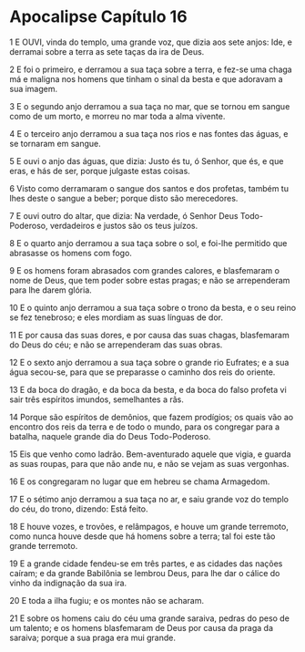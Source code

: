 # Apocalipse Capítulo 16

1	E OUVI, vinda do templo, uma grande voz, que dizia aos sete anjos: Ide, e derramai sobre a terra as sete taças da ira de Deus.

2	E foi o primeiro, e derramou a sua taça sobre a terra, e fez-se uma chaga má e maligna nos homens que tinham o sinal da besta e que adoravam a sua imagem.

3	E o segundo anjo derramou a sua taça no mar, que se tornou em sangue como de um morto, e morreu no mar toda a alma vivente.

4	E o terceiro anjo derramou a sua taça nos rios e nas fontes das águas, e se tornaram em sangue.

5	E ouvi o anjo das águas, que dizia: Justo és tu, ó Senhor, que és, e que eras, e hás de ser, porque julgaste estas coisas.

6	Visto como derramaram o sangue dos santos e dos profetas, também tu lhes deste o sangue a beber; porque disto são merecedores.

7	E ouvi outro do altar, que dizia: Na verdade, ó Senhor Deus Todo-Poderoso, verdadeiros e justos são os teus juízos.

8	E o quarto anjo derramou a sua taça sobre o sol, e foi-lhe permitido que abrasasse os homens com fogo.

9	E os homens foram abrasados com grandes calores, e blasfemaram o nome de Deus, que tem poder sobre estas pragas; e não se arrependeram para lhe darem glória.

10	E o quinto anjo derramou a sua taça sobre o trono da besta, e o seu reino se fez tenebroso; e eles mordiam as suas línguas de dor.

11	E por causa das suas dores, e por causa das suas chagas, blasfemaram do Deus do céu; e não se arrependeram das suas obras.

12	E o sexto anjo derramou a sua taça sobre o grande rio Eufrates; e a sua água secou-se, para que se preparasse o caminho dos reis do oriente.

13	E da boca do dragão, e da boca da besta, e da boca do falso profeta vi sair três espíritos imundos, semelhantes a rãs.

14	Porque são espíritos de demônios, que fazem prodígios; os quais vão ao encontro dos reis da terra e de todo o mundo, para os congregar para a batalha, naquele grande dia do Deus Todo-Poderoso.

15	Eis que venho como ladrão. Bem-aventurado aquele que vigia, e guarda as suas roupas, para que não ande nu, e não se vejam as suas vergonhas.

16	E os congregaram no lugar que em hebreu se chama Armagedom.

17	E o sétimo anjo derramou a sua taça no ar, e saiu grande voz do templo do céu, do trono, dizendo: Está feito.

18	E houve vozes, e trovões, e relâmpagos, e houve um grande terremoto, como nunca houve desde que há homens sobre a terra; tal foi este tão grande terremoto.

19	E a grande cidade fendeu-se em três partes, e as cidades das nações caíram; e da grande Babilônia se lembrou Deus, para lhe dar o cálice do vinho da indignação da sua ira.

20	E toda a ilha fugiu; e os montes não se acharam.

21	E sobre os homens caiu do céu uma grande saraiva, pedras do peso de um talento; e os homens blasfemaram de Deus por causa da praga da saraiva; porque a sua praga era mui grande.

